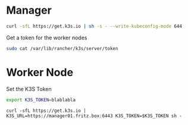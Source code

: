 
# Manager

```bash
curl -sfL https://get.k3s.io | sh -s - --write-kubeconfig-mode 644
```

Get a token for the worker nodes

```bash
sudo cat /var/lib/rancher/k3s/server/token
```




# Worker Node

Set the K3S Token

```bash
export K3S_TOKEN=blablabla
```


```
curl -sfL https://get.k3s.io | K3S_URL=https://manager01.fritz.box:6443 K3S_TOKEN=$K3S_TOKEN sh -
```